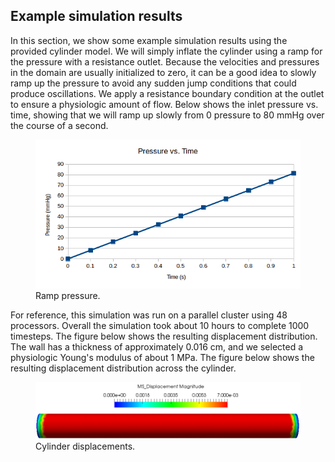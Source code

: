 ## Example simulation results

In this section, we show some example simulation results using the provided cylinder model. We will simply inflate the cylinder using a ramp for the pressure with a resistance outlet. Because the velocities and pressures in the domain are usually initialized to zero, it can be a good idea to slowly ramp up the pressure to avoid any sudden jump conditions that could produce oscillations. We apply a resistance boundary condition at the outlet to ensure a physiologic amount of flow. Below shows the inlet pressure vs. time, showing that we will ramp up slowly from 0 pressure to 80 mmHg over the course of a second.

<figure>
  <img class="svImg svImgMd" src="documentation/svfsi/fsi/imgs/ramp_pressure.png">
  <figcaption class="svCaption" >Ramp pressure.</figcaption>
</figure>

For reference, this simulation was run on a parallel cluster using 48 processors. Overall the simulation took about 10 hours to complete 1000 timesteps. The figure below shows the resulting displacement distribution. The wall has a thickness of approximately 0.016 cm, and we selected a physiologic Young's modulus of about 1 MPa. The figure below shows the resulting displacement distribution across the cylinder.

<figure>
  <img class="svImg svImgMd" src="documentation/svfsi/fsi/imgs/cylinder_displacements.png">
  <figcaption class="svCaption" >Cylinder displacements.</figcaption>
</figure>

